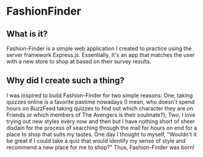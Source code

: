 # FashionFinder

## What is it? 
Fashion-Finder is a simple web application I created to practice using the server framework Express.js. Essentially, It's an app that matches the user with a new store to shop at based on their survey results. 

## Why did I create such a thing?  
I was inspired to build Fashion-Finder for two simple reasons: One, taking quizzes online is a favorite pastime nowadays (I
mean, who doesn't spend hours on BuzzFeed taking quizzes to find out which character they are on Friends or which
members of The Avengers is their soulmate?); Two, I love trying out new styles every now and then but I have nothing short of sheer disdain for the process of searching through the mall for hours on end for a place to shop that suits my tastes. One day I thought to myself, "Wouldn't it be great if I could take a quiz that would identify my sense of style and recommend a new place for me to shop?" Thus, Fashion-Finder was born!

